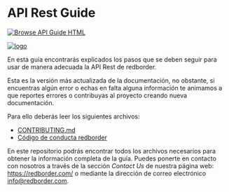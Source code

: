 # API Rest Guide

[![Browse API Guide HTML](https://img.shields.io/badge/browse--EN-API--v3.1.76--0-blue.svg)](https://redborder.github.io/doc-api)


[![logo](https://redborder.com/media/download/553)](https://redborder.com/trial)

En esta guía encontrarás explicados los pasos que se deben seguir para usar de manera adecuada la API Rest de redborder.

Esta es la versión más actualizada de la documentación, no obstante, si encuentras algún error o
echas en falta alguna información te animamos a que reportes errores o contribuyas al proyecto creando nueva documentación.

Para ello deberás leer los siguientes archivos:

+ [CONTRIBUTING.md](CONTRIBUTING.md)
+ [Código de conducta redborder](codigo_conducta.md)

En este repositorio podrás encontrar todos los archivos necesarios para obtener la información completa de la guía.
Puedes ponerte en contacto con nosotros a través de la sección *Contact Us* de nuestra página web:
https://redborder.com/ o mediante la dirección de correo electrónico info@redborder.com.
